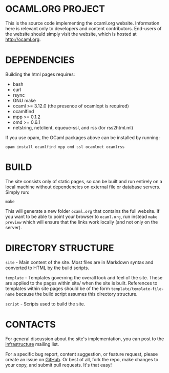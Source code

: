 OCAML.ORG PROJECT
=================
This is the source code implementing the ocaml.org
website. Information here is relevant only to developers and content
contributors. End-users of the website should simply visit the
website, which is hosted at http://ocaml.org.


DEPENDENCIES
============
Building the html pages requires:

* bash
* curl
* rsync
* GNU make
* ocaml >= 3.12.0 (the presence of ocamlopt is required)
* ocamlfind
* mpp >= 0.1.2
* omd >= 0.6.1
* netstring, netclient, equeue-ssl, and rss (for rss2html.ml)

If you use opam, the OCaml packages above can be installed by running:

    opam install ocamlfind mpp omd ssl ocamlnet ocamlrss


BUILD
=====
The site consists only of static pages, so can be built and run
entirely on a local machine without dependencies on external file or
database servers. Simply run:

    make

This will generate a new folder `ocaml.org` that contains the full
website.  If you want to be able to point your browser to `ocaml.org`,
run instead `make preview` which will ensure that the links work
locally (and not only on the server).

DIRECTORY STRUCTURE
===================
`site` - Main content of the site. Most files are in Markdown syntax
         and converted to HTML by the build scripts.

`template` - Templates governing the overall look and feel of the
             site. These are applied to the pages within site/ when
             the site is built. References to templates within site
             pages should be of the form `template/template-file-name`
             because the build script assumes this directory
             structure.

`script` - Scripts used to build the site.


CONTACTS
========
For general discussion about the site's implementation, you can post
to the
[infrastructure](http://lists.ocaml.org/listinfo/infrastructure)
mailing list.

For a specific bug report, content suggestion, or feature request,
please create an issue on
[GitHub](https://github.com/ocaml/ocaml.org). Or best of all, fork the
repo, make changes to your copy, and submit pull requests. It's that
easy!
